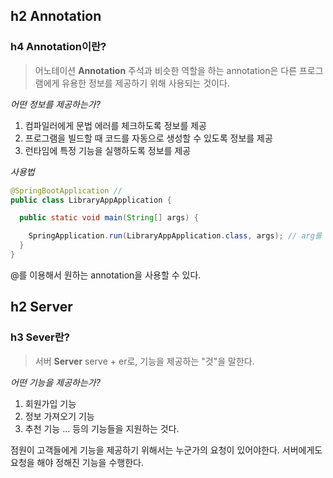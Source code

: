 
## h2 Annotation

### h4 Annotation이란?
> 어노테이션 **Annotation**
>  주석과 비슷한 역할을 하는 annotation은 다른 프로그램에게 유용한 정보를 제공하기 위해 사용되는 것이다.

*어떤 정보를 제공하는가?* 
1. 컴파일러에게 문법 에러를 체크하도록 정보를 제공
2. 프로그램을 빌드할 때 코드를 자동으로 생성할 수 있도록 정보를 제공
3. 런타임에 특정 기능을 실행하도록 정보를 제공

*사용법*
```java
@SpringBootApplication // 
public class LibraryAppApplication {

  public static void main(String[] args) {

    SpringApplication.run(LibraryAppApplication.class, args); // arg를 받아서 서버를 실행시킴
  }
}
```
@를 이용해서 원하는 annotation을 사용할 수 있다.

## h2 Server

### h3 Sever란?
> 서버 **Server**
>  serve + er로, 기능을 제공하는 "것"을 말한다.

*어떤 기능을 제공하는가?*
1. 회원가입 기능 
2. 정보 가져오기 기능 
3. 추천 기능
... 등의 기능들을 지원하는 것다.


점원이 고객들에게 기능을 제공하기 위해서는 누군가의 요청이 있어야한다.
서버에게도 요청을 해야 정해진 기능을 수행한다.



